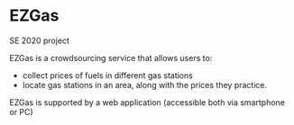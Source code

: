# EZGas

SE 2020 project

EZGas is a crowdsourcing service that allows users to:
* collect prices of fuels in different gas stations
* locate gas stations in an area, along with the prices they practice.

EZGas is supported by a web application (accessible both via smartphone or PC)
